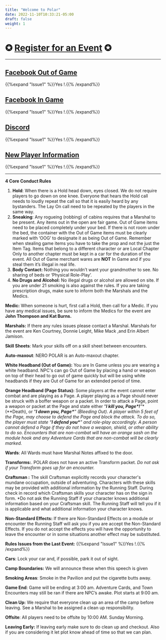 ```yaml
---
title: "Welcome to Polar"
date: 2022-11-10T10:33:21-05:00
draft: false
weight: 1
---
```

# **✪ [Register for an Event](https://snazzy-marshmallow-9e25ed.netlify.app/events/) ✪**

------

## [Facebook Out of Game](https://www.facebook.com/groups/348666906438615/permalink/802964631008838/)  
{{%expand "Issue1" %}}Yes !.{{% /expand%}}

## [Facebook In Game](https://www.facebook.com/groups/348666906438615/permalink/802964631008838/)  
{{%expand "Issue1" %}}Yes !.{{% /expand%}}

## [Discord](https://www.facebook.com/groups/348666906438615/permalink/802964631008838/)  
{{%expand "Issue1" %}}Yes !.{{% /expand%}}

## [New Player Information]()  
{{%expand "Issue1" %}}Yes !.{{% /expand%}}

---

  **4 Core Conduct Rules**

1. **Hold**: When there is a Hold head down, eyes closed. We do not require players to go down on one knee. Everyone that hears the Hold call needs to loudly repeat the call so that it is easily heard by any bystanders. The Lay On call need to be repeated by the players in the same way.
2. **Sneaking**: Any rogueing (robbing) of cabins requires that a Marshal to be present. Any items out in the open are fair game. Out of Game items need to be placed completely under your bed. If there is not room under the bed, the container with the Out of Game items must be clearly marked with ‘OOG’ to designate it as being Out of Game. Remember when stealing game items you have to take the prop and not the just the Item Tag. Items that belong to a different character or are Local Chapter Only to another chapter must be kept in a car for the duration of the event. All Out of Game merchant wares are **NOT** In Game and if you steal them it’s illegal in real life.
3. **Body Contact:** Nothing you wouldn’t want your grandmother to see. No sharing of beds or ‘Physical Role-Play’.
4. **No Drugs and Alcohol:** No illegal drugs or alcohol are allowed on site. If you are under 21 smoking is also against the rules. If you are taking prescription drugs, make sure to inform both the Marshals and the Medics.

**Medic:** When someone is hurt, first call a Hold, then call for a Medic. If you have any medical issues, be sure to inform the Medics for the event are **John Thompson and Kat Burns.**

**Marshals:** If there any rules issues please contact a Marshal. Marshals for the event are Ken Courtney, Donnie Leight, Mike Mack ,and Erin Albert Jamison.

**Skill Sheets**: Mark your skills off on a skill sheet between encounters.

**Auto-maxout**: NERO POLAR is an Auto-maxout chapter.

**White Headband (Out of Game):** You are In Game unless you are wearing a white headband. NPC's can go Out of Game by placing a hand or weapon on top of their head to go out of game quickly but will be using white headbands if they are Out of Game for an extended period of time.

**Orange Headband (Page Status):** Some players at the event cannot enter combat and are playing as a Page. A player playing as a Page should never be struck with a boffer weapon or a packet. In order to attack a Page, point a weapon or packet at the Page and state either “***I kill you, Page\*!**”**(**Death), or “***I down you, Page\***” (Bleeding Out). A player within 5 feet of the Page, may choose to defend the Page and block the attack. To do so, the player must state “***I defend you\***” and role-play accordingly. A person cannot defend a Page if they do not have a weapon, shield, or other ability to do so*. Encounters that are non-combat will have an orange sash on the module hook and any Adventure Cards that are non-combat will be clearly marked.*

**Wards**: All Wards must have Marshal Notes affixed to the door.

**Transforms:**. POLAR does not have an active Transform packet.  *Do not ask if your Transform goes up for an encounter.* 

**Craftsman <Type>:** The skill Craftsman <Type> explicitly records your character's mundane occupation, outside of adventuring. Characters with these skills may be provided with additional information by the Running Staff. During check in record which Craftsman <Type> skills your character has on the sign in form. *Do not ask the Running Staff if your character knows additional information based on your Craftsman <Type> skill. The Running Staff will tell you if it is applicable and what additional information your character knows.

**Non-Standard Effects:** If there are Non-Standard Effects on a module or encounter the Running Staff will ask you if you are accept the Non-Standard Effects. If you do not accept the effects you will have the opportunity to leave the encounter or in some situations another effect may be substituted.

**Rules Issues from the Last Event:** {{%expand "Issue1" %}}Yes !.{{% /expand%}}

**Cars**: Lock your car and, if possible, park it out of sight.

**Camp Boundaries:** We will announce these when this speech is given

**Smoking Areas**: Smoke in the Pavilion and put the cigarette butts away.

**Game End**: Game will be ending at 3:00 am. Adventure Cards, and Town Encounters may still be ran if there are NPC’s awake. Plot starts at 9:00 am.

**Clean Up:** We require that everyone clean up an area of the camp before leaving. See a Marshal to be assigned a clean up responsibility.

**Offsite**: All players need to be offsite by 10:00 AM. Sunday Morning.

**Leaving Early:** If leaving early make sure to do clean up and checkout. Also if you are considering it let plot know ahead of time so that we can plan. 